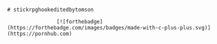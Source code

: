 																				# stickrpghookeditedbytomson

					[![forthebadge](https://forthebadge.com/images/badges/made-with-c-plus-plus.svg)](https://pornhub.com) 
